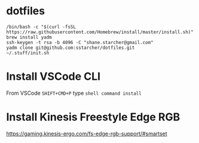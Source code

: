 # dotfiles

```
/bin/bash -c "$(curl -fsSL https://raw.githubusercontent.com/Homebrew/install/master/install.sh)"
brew install yadm
ssh-keygen -t rsa -b 4096 -C "shane.starcher@gmail.com"
yadm clone git@github.com:sstarcher/dotfiles.git
~/.stuff/init.sh
```
 
 # Install VSCode CLI

From VSCode `SHIFT+CMD+P` type `shell command install`

# Install Kinesis Freestyle Edge RGB

https://gaming.kinesis-ergo.com/fs-edge-rgb-support/#smartset

